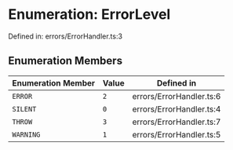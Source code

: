 # Enumeration: ErrorLevel

Defined in: errors/ErrorHandler.ts:3

## Enumeration Members

| Enumeration Member             | Value | Defined in               |
| ------------------------------ | ----- | ------------------------ |
| <a id="error"></a> `ERROR`     | `2`   | errors/ErrorHandler.ts:6 |
| <a id="silent"></a> `SILENT`   | `0`   | errors/ErrorHandler.ts:4 |
| <a id="throw"></a> `THROW`     | `3`   | errors/ErrorHandler.ts:7 |
| <a id="warning"></a> `WARNING` | `1`   | errors/ErrorHandler.ts:5 |
